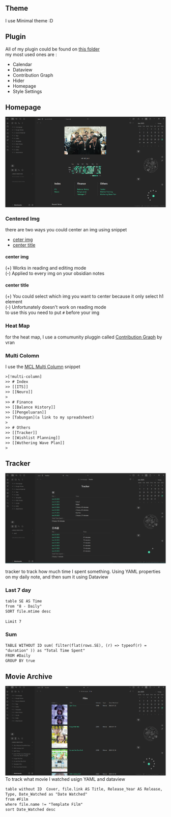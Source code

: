 
## Theme
I use Minimal theme :D

## Plugin 
All of my plugin could be found on [this folder](plugins) <br>
my most used ones are :
- Calendar
- Dataview
- Contribution Graph
- Hider
- Homepage
- Style Settings


## Homepage
![test](assets/Homepage.png)

### Centered Img
there are two ways you could center an img using snippet
- [ceter img](snippets/centerimg.css)
- [center title](snippets/center_title.css)

#### center img 
(+) Works in reading and editing mode <br>
(-) Applied to every img on your obsidian notes 

#### center title
(+) You could select which img you want to center because it only select h1 element <br>
(-) Unfortunately doesn't work on reading mode<br>
to use this you need to put `#` before your img

### Heat Map
for the heat map, I use a comumunity pluggin called [Contribution Graph](https://github.com/vran-dev/obsidian-contribution-graph) by vran

### Multi Colomn
I use the [MCL Multi Column](snippets/MCLMultiColumn.css) snippet 
```
>[!multi-column] 
>> # Index
>> [[ITS]]
>> [[Neuro]]
>
>> # Finance
>> [[Balance History]]
>> [[Pengeluaran]]
>> [Tabungan](a link to my spreadsheet)
>
>> # Others
>> [[Tracker]]
>> [[Wishlist Planning]]
>> [[Wuthering Wave Plan]]
>
```

## Tracker
![tracker](assets/Tracker.png)

tracker to track how much time I spent something. Using YAML properties on my daily note, and then sum it using Dataview
### Last 7 day
```dataview
table SE AS Time
from "8 - Daily"
SORT file.mtime desc

Limit 7
```
### Sum 
```dataview 
TABLE WITHOUT ID sum( filter(flat(rows.SE), (r) => typeof(r) = "duration" )) as "Total Time Spent" 
FROM #Daily 
GROUP BY true
```

## Movie Archive
![Movie Archive](assets/Film-Archive.png)
To track what movie I watched usign YAML and dataview

```dataview
table without ID  Cover, file.link AS Title, Release_Year AS Release, Type, Date_Watched as "Date Watched"
from #Film 
where file.name != "Template Film"
sort Date_Watched desc
```



